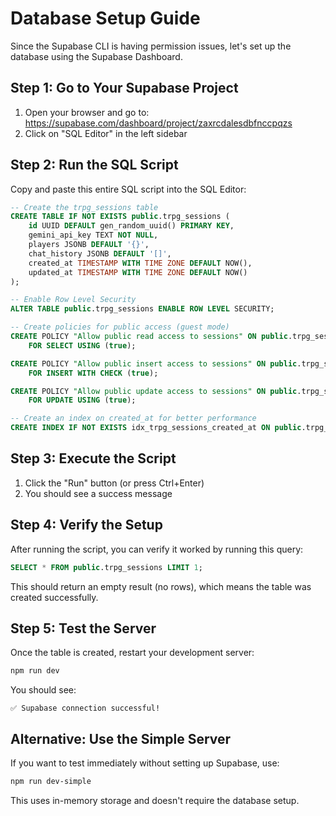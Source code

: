 # Database Setup Guide

Since the Supabase CLI is having permission issues, let's set up the database using the Supabase Dashboard.

## Step 1: Go to Your Supabase Project

1. Open your browser and go to: https://supabase.com/dashboard/project/zaxrcdalesdbfnccpqzs
2. Click on "SQL Editor" in the left sidebar

## Step 2: Run the SQL Script

Copy and paste this entire SQL script into the SQL Editor:

```sql
-- Create the trpg_sessions table
CREATE TABLE IF NOT EXISTS public.trpg_sessions (
    id UUID DEFAULT gen_random_uuid() PRIMARY KEY,
    gemini_api_key TEXT NOT NULL,
    players JSONB DEFAULT '{}',
    chat_history JSONB DEFAULT '[]',
    created_at TIMESTAMP WITH TIME ZONE DEFAULT NOW(),
    updated_at TIMESTAMP WITH TIME ZONE DEFAULT NOW()
);

-- Enable Row Level Security
ALTER TABLE public.trpg_sessions ENABLE ROW LEVEL SECURITY;

-- Create policies for public access (guest mode)
CREATE POLICY "Allow public read access to sessions" ON public.trpg_sessions
    FOR SELECT USING (true);

CREATE POLICY "Allow public insert access to sessions" ON public.trpg_sessions
    FOR INSERT WITH CHECK (true);

CREATE POLICY "Allow public update access to sessions" ON public.trpg_sessions
    FOR UPDATE USING (true);

-- Create an index on created_at for better performance
CREATE INDEX IF NOT EXISTS idx_trpg_sessions_created_at ON public.trpg_sessions(created_at);
```

## Step 3: Execute the Script

1. Click the "Run" button (or press Ctrl+Enter)
2. You should see a success message

## Step 4: Verify the Setup

After running the script, you can verify it worked by running this query:

```sql
SELECT * FROM public.trpg_sessions LIMIT 1;
```

This should return an empty result (no rows), which means the table was created successfully.

## Step 5: Test the Server

Once the table is created, restart your development server:

```bash
npm run dev
```

You should see:
```
✅ Supabase connection successful!
```

## Alternative: Use the Simple Server

If you want to test immediately without setting up Supabase, use:

```bash
npm run dev-simple
```

This uses in-memory storage and doesn't require the database setup. 